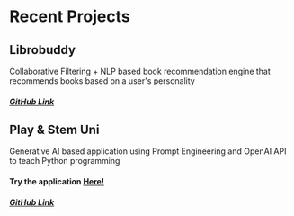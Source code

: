 # Recent Projects
## Librobuddy 
Collaborative Filtering + NLP based book recommendation engine that recommends books based on a user's personality
##### [GitHub Link](https://github.com/siddhantgithub/LibroBuddy)

## Play & Stem Uni
Generative AI based application using Prompt Engineering and OpenAI API to teach Python programming
#### Try the application [Here!](https://uni.playandstem.com) 
##### [GitHub Link](https://github.com/siddhantgithub/PlayAndStem)
